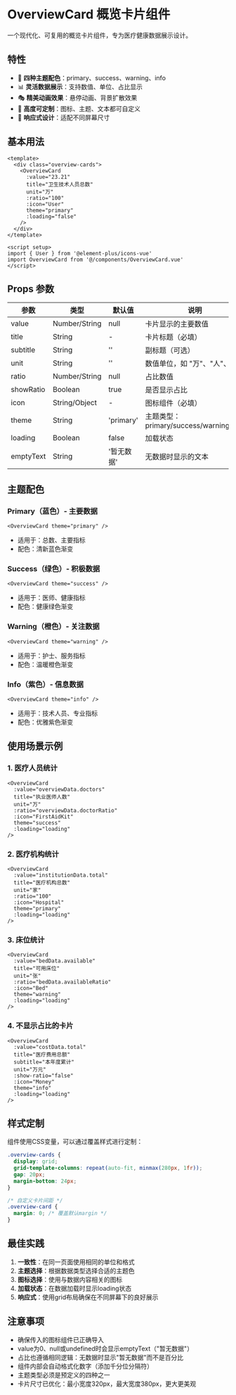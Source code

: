 # OverviewCard 概览卡片组件

一个现代化、可复用的概览卡片组件，专为医疗健康数据展示设计。

## 特性

- 🎨 **四种主题配色**：primary、success、warning、info
- 📊 **灵活数据展示**：支持数值、单位、占比显示
- 🎭 **精美动画效果**：悬停动画、背景扩散效果
- 🔧 **高度可定制**：图标、主题、文本都可自定义
- 📱 **响应式设计**：适配不同屏幕尺寸

## 基本用法

```vue
<template>
  <div class="overview-cards">
    <OverviewCard
      :value="23.21"
      title="卫生技术人员总数"
      unit="万"
      :ratio="100"
      :icon="User"
      theme="primary"
      :loading="false"
    />
  </div>
</template>

<script setup>
import { User } from '@element-plus/icons-vue'
import OverviewCard from '@/components/OverviewCard.vue'
</script>
```

## Props 参数

| 参数 | 类型 | 默认值 | 说明 |
|------|------|--------|------|
| value | Number/String | null | 卡片显示的主要数值 |
| title | String | - | 卡片标题（必填） |
| subtitle | String | '' | 副标题（可选） |
| unit | String | '' | 数值单位，如 "万"、"人"、"%" |
| ratio | Number/String | null | 占比数值 |
| showRatio | Boolean | true | 是否显示占比 |
| icon | String/Object | - | 图标组件（必填） |
| theme | String | 'primary' | 主题类型：primary/success/warning/info |
| loading | Boolean | false | 加载状态 |
| emptyText | String | '暂无数据' | 无数据时显示的文本 |

## 主题配色

### Primary（蓝色）- 主要数据
```vue
<OverviewCard theme="primary" />
```
- 适用于：总数、主要指标
- 配色：清新蓝色渐变

### Success（绿色）- 积极数据
```vue
<OverviewCard theme="success" />
```
- 适用于：医师、健康指标
- 配色：健康绿色渐变

### Warning（橙色）- 关注数据
```vue
<OverviewCard theme="warning" />
```
- 适用于：护士、服务指标
- 配色：温暖橙色渐变

### Info（紫色）- 信息数据
```vue
<OverviewCard theme="info" />
```
- 适用于：技术人员、专业指标
- 配色：优雅紫色渐变

## 使用场景示例

### 1. 医疗人员统计
```vue
<OverviewCard
  :value="overviewData.doctors"
  title="执业医师人数"
  unit="万"
  :ratio="overviewData.doctorRatio"
  :icon="FirstAidKit"
  theme="success"
  :loading="loading"
/>
```

### 2. 医疗机构统计
```vue
<OverviewCard
  :value="institutionData.total"
  title="医疗机构总数"
  unit="家"
  :ratio="100"
  :icon="Hospital"
  theme="primary"
  :loading="loading"
/>
```

### 3. 床位统计
```vue
<OverviewCard
  :value="bedData.available"
  title="可用床位"
  unit="张"
  :ratio="bedData.availableRatio"
  :icon="Bed"
  theme="warning"
  :loading="loading"
/>
```

### 4. 不显示占比的卡片
```vue
<OverviewCard
  :value="costData.total"
  title="医疗费用总额"
  subtitle="本年度累计"
  unit="万元"
  :show-ratio="false"
  :icon="Money"
  theme="info"
  :loading="loading"
/>
```

## 样式定制

组件使用CSS变量，可以通过覆盖样式进行定制：

```css
.overview-cards {
  display: grid;
  grid-template-columns: repeat(auto-fit, minmax(280px, 1fr));
  gap: 20px;
  margin-bottom: 24px;
}

/* 自定义卡片间距 */
.overview-card {
  margin: 0; /* 覆盖默认margin */
}
```

## 最佳实践

1. **一致性**：在同一页面使用相同的单位和格式
2. **主题选择**：根据数据类型选择合适的主题色
3. **图标选择**：使用与数据内容相关的图标
4. **加载状态**：在数据加载时显示loading状态
5. **响应式**：使用grid布局确保在不同屏幕下的良好展示

## 注意事项

- 确保传入的图标组件已正确导入
- value为0、null或undefined时会显示emptyText（"暂无数据"）
- 占比也遵循相同逻辑：无数据时显示"暂无数据"而不是百分比
- 组件内部会自动格式化数字（添加千分位分隔符）
- 主题类型必须是预定义的四种之一
- 卡片尺寸已优化：最小宽度320px，最大宽度380px，更大更美观
